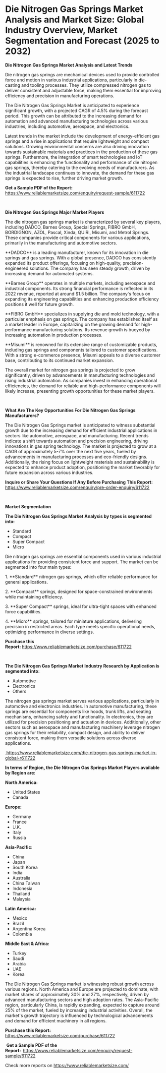 <p><h1>Die Nitrogen Gas Springs Market Analysis and Market Size: Global Industry Overview, Market Segmentation and Forecast (2025 to 2032)</h1></p><p><strong>Die Nitrogen Gas Springs Market Analysis and Latest Trends</strong></p>
<p><p>Die nitrogen gas springs are mechanical devices used to provide controlled force and motion in various industrial applications, particularly in die-casting and tooling processes. They utilize compressed nitrogen gas to deliver consistent and adjustable force, making them essential for improving efficiency and precision in manufacturing operations. </p><p>The Die Nitrogen Gas Springs Market is anticipated to experience significant growth, with a projected CAGR of 4.5% during the forecast period. This growth can be attributed to the increasing demand for automation and advanced manufacturing technologies across various industries, including automotive, aerospace, and electronics. </p><p>Latest trends in the market include the development of energy-efficient gas springs and a rise in applications that require lightweight and compact solutions. Growing environmental concerns are also driving innovation towards sustainable materials and practices in the production of these gas springs. Furthermore, the integration of smart technologies and IoT capabilities is enhancing the functionality and performance of die nitrogen gas springs, thereby catering to the evolving needs of manufacturers. As the industrial landscape continues to innovate, the demand for these gas springs is expected to rise, further driving market growth.</p></p>
<p><strong>Get a Sample PDF of the Report:&nbsp;</strong> <a href="https://www.reliablemarketsize.com/enquiry/request-sample/611722?utm_campaign=2944&utm_medium=2&utm_source=Github&utm_content=ia&utm_term=23032025&utm_id=die-nitrogen-gas-springs">https://www.reliablemarketsize.com/enquiry/request-sample/611722</a></p>
<p>&nbsp;</p>
<p><strong>Die Nitrogen Gas Springs Major Market Players</strong></p>
<p><p>The die nitrogen gas springs market is characterized by several key players, including DADCO, Barnes Group, Special Springs, FIBRO GmbH, BORDIGNON, AZOL, Pascal, Xinda, QUIRI, Misumi, and Metrol Springs. These companies provide critical components for various applications, primarily in the manufacturing and automotive sectors.</p><p>**DADCO** is a leading manufacturer, known for its innovation in die springs and gas springs. With a global presence, DADCO has consistently expanded its product offerings, focusing on high-quality, precision-engineered solutions. The company has seen steady growth, driven by increasing demand for automated systems.</p><p>**Barnes Group** operates in multiple markets, including aerospace and industrial components. Its strong financial performance is reflected in its 2022 revenue, reported at around $1.5 billion. The company's focus on expanding its engineering capabilities and enhancing production efficiency positions it well for future growth.</p><p>**FIBRO GmbH** specializes in supplying die and mold technology, with a particular emphasis on gas springs. The company has established itself as a market leader in Europe, capitalizing on the growing demand for high-performance manufacturing solutions. Its revenue growth is buoyed by increasing automation in production processes.</p><p>**Misumi** is renowned for its extensive range of customizable products, including gas springs and components tailored to customer specifications. With a strong e-commerce presence, Misumi appeals to a diverse customer base, contributing to its continued market expansion.</p><p>The overall market for nitrogen gas springs is projected to grow significantly, driven by advancements in manufacturing technologies and rising industrial automation. As companies invest in enhancing operational efficiencies, the demand for reliable and high-performance components will likely increase, presenting growth opportunities for these market players.</p></p>
<p>&nbsp;</p>
<p><strong>What Are The Key Opportunities For Die Nitrogen Gas Springs Manufacturers?</strong></p>
<p><p>The Die Nitrogen Gas Springs market is anticipated to witness substantial growth due to the increasing demand for efficient industrial applications in sectors like automotive, aerospace, and manufacturing. Recent trends indicate a shift towards automation and precision engineering, driving innovations in gas spring technology. The market is projected to grow at a CAGR of approximately 5-7% over the next five years, fueled by advancements in manufacturing processes and eco-friendly designs. Additionally, the rising focus on lightweight materials and sustainability is expected to enhance product adoption, positioning the market favorably for future expansion across various industries.</p></p>
<p><strong>Inquire or Share Your Questions If Any Before Purchasing This Report:</strong> <a href="https://www.reliablemarketsize.com/enquiry/pre-order-enquiry/611722?utm_campaign=2944&utm_medium=2&utm_source=Github&utm_content=ia&utm_term=23032025&utm_id=die-nitrogen-gas-springs">https://www.reliablemarketsize.com/enquiry/pre-order-enquiry/611722</a></p>
<p>&nbsp;</p>
<p><strong>Market Segmentation</strong></p>
<p><strong>The Die Nitrogen Gas Springs Market Analysis by types is segmented into:</strong></p>
<p><ul><li>Standard</li><li>Compact</li><li>Super Compact</li><li>Micro</li></ul></p>
<p><p>Die nitrogen gas springs are essential components used in various industrial applications for providing consistent force and support. The market can be segmented into four main types: </p><p>1. **Standard** nitrogen gas springs, which offer reliable performance for general applications.</p><p>2. **Compact** springs, designed for space-constrained environments while maintaining efficiency. </p><p>3. **Super Compact** springs, ideal for ultra-tight spaces with enhanced force capabilities. </p><p>4. **Micro** springs, tailored for miniature applications, delivering precision in restricted areas. Each type meets specific operational needs, optimizing performance in diverse settings.</p></p>
<p><strong>Purchase this Report:&nbsp;</strong><a href="https://www.reliablemarketsize.com/purchase/611722?utm_campaign=2944&utm_medium=2&utm_source=Github&utm_content=ia&utm_term=23032025&utm_id=die-nitrogen-gas-springs">https://www.reliablemarketsize.com/purchase/611722</a></p>
<p>&nbsp;</p>
<p><strong>The Die Nitrogen Gas Springs Market Industry Research by Application is segmented into:</strong></p>
<p><ul><li>Automotive</li><li>Electronics</li><li>Others</li></ul></p>
<p><p>The nitrogen gas springs market serves various applications, particularly in automotive and electronics industries. In automotive manufacturing, these springs are essential for components like hoods, trunk lifts, and seating mechanisms, enhancing safety and functionality. In electronics, they are utilized for precision positioning and actuation in devices. Additionally, other sectors such as aerospace and manufacturing machinery leverage nitrogen gas springs for their reliability, compact design, and ability to deliver consistent force, making them versatile solutions across diverse applications.</p></p>
<p><a href="https://www.reliablemarketsize.com/die-nitrogen-gas-springs-market-in-global-r611722?utm_campaign=2944&utm_medium=2&utm_source=Github&utm_content=ia&utm_term=23032025&utm_id=die-nitrogen-gas-springs">&nbsp;https://www.reliablemarketsize.com/die-nitrogen-gas-springs-market-in-global-r611722</a></p>
<p><strong>In terms of Region, the Die Nitrogen Gas Springs Market Players available by Region are:</strong></p>
<p>
    <p> <strong> North America: </strong>
        <ul>
            <li>United States</li>
            <li>Canada</li>
        </ul>
        </p> 
    <p> <strong> Europe: </strong>
        <ul>
            <li>Germany</li>
            <li>France</li>
            <li>U.K.</li>
            <li>Italy</li>
            <li>Russia</li>
        </ul>
        </p> 
    <p> <strong> Asia-Pacific: </strong>
        <ul>
            <li>China</li>
            <li>Japan</li>
            <li>South Korea</li>
            <li>India</li>
            <li>Australia</li>
            <li>China Taiwan</li>
            <li>Indonesia</li>
            <li>Thailand</li>
            <li>Malaysia</li>
        </ul>
        </p> 
    <p> <strong> Latin America: </strong>
        <ul>
            <li>Mexico</li>
            <li>Brazil</li>
            <li>Argentina Korea</li>
            <li>Colombia</li>
        </ul>
        </p> 
    <p> <strong> Middle East & Africa: </strong>
        <ul>
            <li>Turkey</li>
            <li>Saudi</li>
            <li>Arabia</li>
            <li>UAE</li>
            <li>Korea</li>
        </ul>
    </p>
    </p>
<p><p>The Die Nitrogen Gas Springs market is witnessing robust growth across various regions. North America and Europe are projected to dominate, with market shares of approximately 30% and 27%, respectively, driven by advanced manufacturing sectors and high adoption rates. The Asia-Pacific region, particularly China, is rapidly expanding, expected to capture around 25% of the market, fueled by increasing industrial activities. Overall, the market's growth trajectory is influenced by technological advancements and demand for efficient machinery in all regions.</p></p>
<p><strong>Purchase this Report: </strong><a href="https://www.reliablemarketsize.com/purchase/611722?utm_campaign=2944&utm_medium=2&utm_source=Github&utm_content=ia&utm_term=23032025&utm_id=die-nitrogen-gas-springs">https://www.reliablemarketsize.com/purchase/611722</a></p>
<p>&nbsp;<strong>Get a Sample PDF of the Report:&nbsp;&nbsp;</strong><a href="https://www.reliablemarketsize.com/enquiry/request-sample/611722?utm_campaign=2944&utm_medium=2&utm_source=Github&utm_content=ia&utm_term=23032025&utm_id=die-nitrogen-gas-springs">https://www.reliablemarketsize.com/enquiry/request-sample/611722</a></p>
<p><strong></strong></p>
<p>Check more reports on <a href="https://www.reliablemarketsize.com/?utm_campaign=2944&utm_medium=2&utm_source=Github&utm_content=ia&utm_term=23032025&utm_id=die-nitrogen-gas-springs">https://www.reliablemarketsize.com/</a></p>